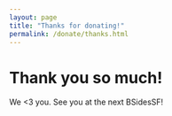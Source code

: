 ```yaml
---
layout: page
title: "Thanks for donating!"
permalink: /donate/thanks.html
---
```


# Thank you so much!

We <3 you. See you at the next BSidesSF!
